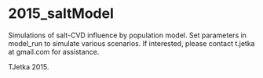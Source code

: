 # 2015_saltModel
Simulations of salt-CVD influence by population model. Set parameters in model_run to simulate various scenarios. If interested, please contact t.jetka at gmail.com for assistance.

TJetka 2015.
